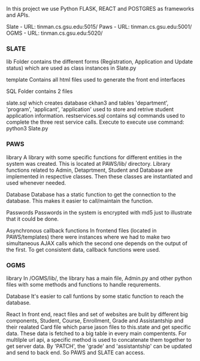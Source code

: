 In this project we use Python FLASK, REACT and POSTGRES as frameworks and APIs.

 Slate - URL: tinman.cs.gsu.edu:5015/
 Paws - URL: tinman.cs.gsu.edu:5001/
 OGMS - URL: tinman.cs.gsu.edu:5020/

### SLATE ###
lib
Folder contains the different forms (Registration, Application and Update status) which are used as class instances in Slate.py

template
Contains all html files used to generate the front end interfaces

SQL
Folder contains 2 files

slate.sql which creates database ckhan3 and tables 'department', 'program', 'applicant', 'application' used to store and retrive student application information.
restservices.sql contains sql commands used to complete the three rest service calls.
Execute
to execute use command: python3 Slate.py

### PAWS ###
library
A library with some specific functions for different entities in the system was created. This is located at PAWS/lib/ directory. Library functions related to Admin, Detaprtment, Student and Database are implemented in respective classes. Then these classes are instantiated and used whenever needed.

Database
Database has a static function to get the connection to the database. This makes it easier to call/maintain the function.

Passwords
Passwords in the system is encrypted with md5 just to illustrate that it could be done.

Asynchronous callback functions
In frontend files (located in PAWS/templates) there were instances where we had to make two simultaneous AJAX calls which the second one depends on the output of the first. To get consistent data, callback functions were used.

### OGMS ###
library
In /OGMS/lib/, the library has a main file, Admin.py and other python files with some methods and functions to handle requrements.

Database
It's easier to call funtions by some static function to reach the database.

React
In front end, react files and set of websites are bulit by different big components, Student, Course, Enrollment, Grade and Assistantship and their realated Card file which parse jason files to this.state and get specific data. These data is fetched to a big table in every main compentents. For multilple url api, a specific method is used to concatenate them together to get server data. By 'PATCH', the 'grade' and 'assistantship' can be updated and send to back end. So PAWS and SLATE can access.

